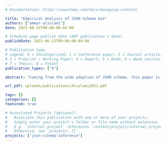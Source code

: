 ```yaml
---
# Documentation: https://wowchemy.com/docs/managing-content/

title: "Empirical Analysis of JSON Schema Use"
authors: ["ammar-alsulami"]
date: 2021-08-31T00:00:00-04:00

# Schedule page publish date (NOT publication's date).
publishDate: 2023-06-12T00:00:00-04:00

# Publication type.
# Legend: 0 = Uncategorized; 1 = Conference paper; 2 = Journal article;
# 3 = Preprint / Working Paper; 4 = Report; 5 = Book; 6 = Book section;
# 7 = Thesis; 8 = Patent
publication_types: ["4"]

abstract: "Coming from the wide adoption of JSON schema, this paper is devoted to investigating the use and characteristics of this technology. We collected, prepared, and analyzed 47,610 json files to draw meaningful conclusions for schema developers. Even with polishing of schema versions, version four is the most commonly used among users and string types outnumbers other types in terms of quantity. The majority of errors while validating schemas is due to using new features while refereeing to an older definition of the schema."

url_pdf: uploads/publications/Alsulami2021.pdf

tags: []
categories: []
featured: true

# Associated Projects (optional).
#   Associate this publication with one or more of your projects.
#   Simply enter your project's folder or file name without extension.
#   E.g. `internal-project` references `content/project/internal-project/index.md`.
#   Otherwise, set `projects: []`.
projects: ["json-schema-inference"]
---
```

